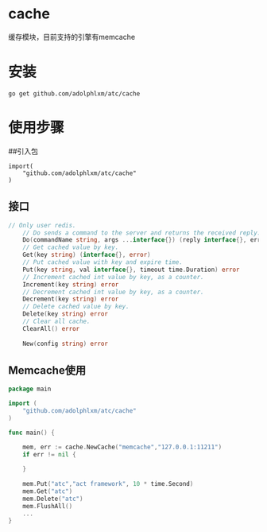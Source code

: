 # cache

缓存模块，目前支持的引擎有memcache

# 安装

    go get github.com/adolphlxm/atc/cache
   
# 使用步骤
##引入包
    
    import(
        "github.com/adolphlxm/atc/cache"
    )
    
## 接口
```go
// Only user redis.
	// Do sends a command to the server and returns the received reply.
	Do(commandName string, args ...interface{}) (reply interface{}, err error)
	// Get cached value by key.
	Get(key string) (interface{}, error)
	// Put cached value with key and expire time.
	Put(key string, val interface{}, timeout time.Duration) error
	// Increment cached int value by key, as a counter.
	Increment(key string) error
	// Decrement cached int value by key, as a counter.
	Decrement(key string) error
	// Delete cached value by key.
	Delete(key string) error
	// Clear all cache.
	ClearAll() error
	
	New(config string) error
```
## Memcache使用

```go
package main

import (
    "github.com/adolphlxm/atc/cache"
)

func main() {

    mem, err := cache.NewCache("memcache","127.0.0.1:11211")
    if err != nil {
    
    }
    
    mem.Put("atc","act framework", 10 * time.Second)
    mem.Get("atc")
    mem.Delete("atc")
    mem.FlushAll()
    ...
}

```